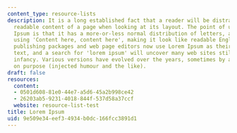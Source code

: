 ```yaml
---
content_type: resource-lists
description: It is a long established fact that a reader will be distracted by the
  readable content of a page when looking at its layout. The point of using Lorem
  Ipsum is that it has a more-or-less normal distribution of letters, as opposed to
  using 'Content here, content here', making it look like readable English. Many desktop
  publishing packages and web page editors now use Lorem Ipsum as their default model
  text, and a search for 'lorem ipsum' will uncover many web sites still in their
  infancy. Various versions have evolved over the years, sometimes by accident, sometimes
  on purpose (injected humour and the like).
draft: false
resources:
  content:
  - 0501d608-81e0-44e7-a5d6-45a2b998ce42
  - 26203ab5-9231-4018-844f-537d58a37ccf
  website: resource-list-test
title: Lorem Ipsum
uid: 9e509e34-eef3-4934-b0dc-166fcc3891d1
---
```

